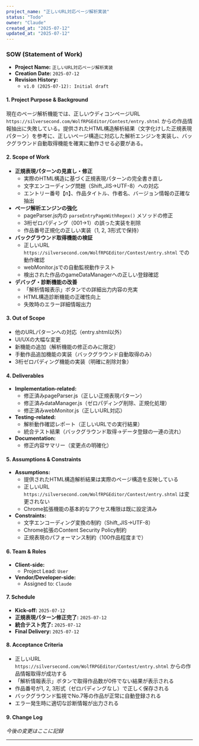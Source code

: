 ```yaml
---
project_name: "正しいURL対応ページ解析実装"
status: "Todo"
owner: "Claude"
created_at: "2025-07-12"
updated_at: "2025-07-12"
---
```


### SOW (Statement of Work)

- **Project Name:** `正しいURL対応ページ解析実装`
- **Creation Date:** `2025-07-12`
- **Revision History:**
  - `v1.0 (2025-07-12): Initial draft`

#### 1. Project Purpose & Background

現在のページ解析機能では、正しいウディコンページURL `https://silversecond.com/WolfRPGEditor/Contest/entry.shtml` からの作品情報抽出に失敗している。提供されたHTML構造解析結果（文字化けした正規表現パターン）を参考に、正しいページ構造に対応した解析エンジンを実装し、バックグラウンド自動取得機能を確実に動作させる必要がある。

#### 2. Scope of Work

- **正規表現パターンの見直し・修正**
  - 実際のHTML構造に基づく正規表現パターンの完全書き直し
  - 文字エンコーディング問題（Shift_JIS→UTF-8）への対応
  - エントリー番号【n】、作品タイトル、作者名、バージョン情報の正確な抽出
- **ページ解析エンジンの強化**
  - pageParser.js内の `parseEntryPageWithRegex()` メソッドの修正
  - 3桁ゼロパディング（001→1）の誤った実装を削除
  - 作品番号正規化の正しい実装（1, 2, 3形式で保持）
- **バックグラウンド取得機能の検証**
  - 正しいURL `https://silversecond.com/WolfRPGEditor/Contest/entry.shtml` での動作確認
  - webMonitor.jsでの自動監視動作テスト
  - 検出された作品のgameDataManagerへの正しい登録確認
- **デバッグ・診断機能の改善**
  - 「解析情報表示」ボタンでの詳細出力内容の充実
  - HTML構造診断機能の正確性向上
  - 失敗時のエラー詳細情報出力

#### 3. Out of Scope

- 他のURLパターンへの対応（entry.shtml以外）
- UI/UXの大幅な変更
- 新機能の追加（解析機能の修正のみに限定）
- 手動作品追加機能の実装（バックグラウンド自動取得のみ）
- 3桁ゼロパディング機能の実装（明確に削除対象）

#### 4. Deliverables

- **Implementation-related:**
  - 修正済みpageParser.js（正しい正規表現パターン）
  - 修正済みdataManager.js（ゼロパディング削除、正規化処理）
  - 修正済みwebMonitor.js（正しいURL対応）
- **Testing-related:**
  - 解析動作確認レポート（正しいURLでの実行結果）
  - 統合テスト結果（バックグラウンド取得→データ登録の一連の流れ）
- **Documentation:**
  - 修正内容サマリー（変更点の明確化）

#### 5. Assumptions & Constraints

- **Assumptions:**
  - 提供されたHTML構造解析結果は実際のページ構造を反映している
  - 正しいURL `https://silversecond.com/WolfRPGEditor/Contest/entry.shtml` は変更されない
  - Chrome拡張機能の基本的なアクセス権限は既に設定済み
- **Constraints:**
  - 文字エンコーディング変換の制約（Shift_JIS→UTF-8）
  - Chrome拡張のContent Security Policy制約
  - 正規表現のパフォーマンス制約（100作品程度まで）

#### 6. Team & Roles

- **Client-side:**
  - Project Lead: `User`
- **Vendor/Developer-side:**
  - Assigned to: `Claude`

#### 7. Schedule

- **Kick-off:** `2025-07-12`
- **正規表現パターン修正完了:** `2025-07-12`
- **統合テスト完了:** `2025-07-12`
- **Final Delivery:** `2025-07-12`

#### 8. Acceptance Criteria

- 正しいURL `https://silversecond.com/WolfRPGEditor/Contest/entry.shtml` からの作品情報取得が成功する
- 「解析情報表示」ボタンで取得作品数が0件でない結果が表示される
- 作品番号が1, 2, 3形式（ゼロパディングなし）で正しく保存される
- バックグラウンド監視でNo.7等の作品が正常に自動登録される
- エラー発生時に適切な診断情報が出力される

#### 9. Change Log

*今後の変更はここに記録*

---